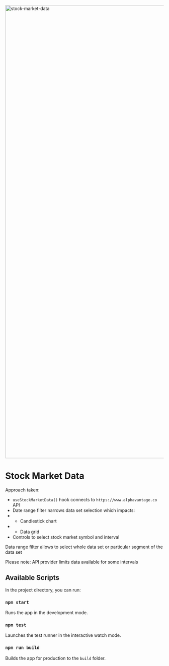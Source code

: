 <img width="1440" alt="stock-market-data" src="https://user-images.githubusercontent.com/944010/213605659-7e8d29b8-e15e-46e3-a49b-c7c52c3ab9e7.png">


# Stock Market Data

Approach taken:

- `useStockMarketData()` hook connects to `https://www.alphavantage.co` API
- Date range filter narrows data set selection which impacts:
- - Candlestick chart
- - Data grid
- Controls to select stock market symbol and interval

Data range filter allows to select whole data set or particular segment of the data set

Please note: API provider limits data available for some intervals

## Available Scripts

In the project directory, you can run:

### `npm start`

Runs the app in the development mode.

### `npm test`

Launches the test runner in the interactive watch mode.

### `npm run build`

Builds the app for production to the `build` folder.
